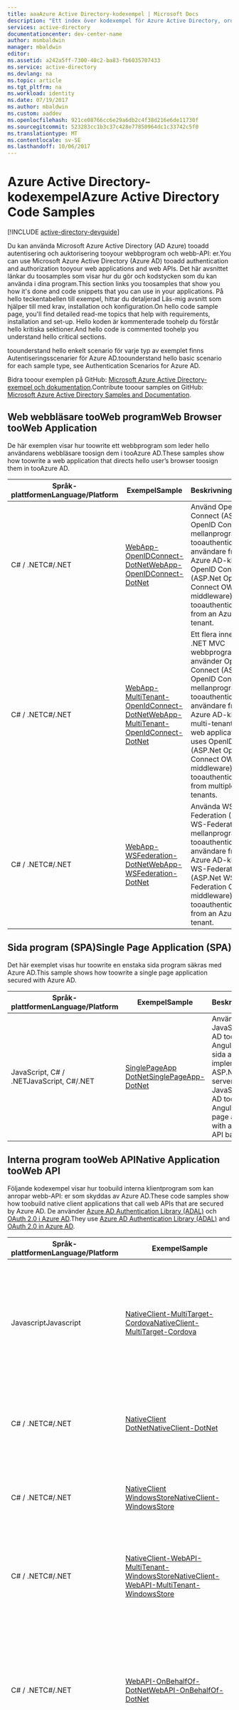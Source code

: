 ```yaml
---
title: aaaAzure Active Directory-kodexempel | Microsoft Docs
description: "Ett index över kodexempel för Azure Active Directory, ordnade efter scenario."
services: active-directory
documentationcenter: dev-center-name
author: msmbaldwin
manager: mbaldwin
editor: 
ms.assetid: a242a5ff-7300-40c2-ba83-fb6035707433
ms.service: active-directory
ms.devlang: na
ms.topic: article
ms.tgt_pltfrm: na
ms.workload: identity
ms.date: 07/19/2017
ms.author: mbaldwin
ms.custom: aaddev
ms.openlocfilehash: 921ce08766cc6e29a6db2c4f38d216e6de11730f
ms.sourcegitcommit: 523283cc1b3c37c428e77850964dc1c33742c5f0
ms.translationtype: MT
ms.contentlocale: sv-SE
ms.lasthandoff: 10/06/2017
---
```

# <a name="azure-active-directory-code-samples"></a><span data-ttu-id="307e1-103">Azure Active Directory-kodexempel</span><span class="sxs-lookup"><span data-stu-id="307e1-103">Azure Active Directory Code Samples</span></span>
[!INCLUDE [active-directory-devguide](../../../includes/active-directory-devguide.md)]

<span data-ttu-id="307e1-104">Du kan använda Microsoft Azure Active Directory (AD Azure) tooadd autentisering och auktorisering tooyour webbprogram och webb-API: er.</span><span class="sxs-lookup"><span data-stu-id="307e1-104">You can use Microsoft Azure Active Directory (Azure AD) tooadd authentication and authorization tooyour web applications and web APIs.</span></span> <span data-ttu-id="307e1-105">Det här avsnittet länkar du toosamples som visar hur du gör och kodstycken som du kan använda i dina program.</span><span class="sxs-lookup"><span data-stu-id="307e1-105">This section links you toosamples that show you how it's done and code snippets that you can use in your applications.</span></span> <span data-ttu-id="307e1-106">På hello teckentabellen till exempel, hittar du detaljerad Läs-mig avsnitt som hjälper till med krav, installation och konfiguration.</span><span class="sxs-lookup"><span data-stu-id="307e1-106">On hello code sample page, you'll find detailed read-me topics that help with requirements, installation and set-up.</span></span> <span data-ttu-id="307e1-107">Hello koden är kommenterade toohelp du förstår hello kritiska sektioner.</span><span class="sxs-lookup"><span data-stu-id="307e1-107">And hello code is commented toohelp you understand hello critical sections.</span></span>

<span data-ttu-id="307e1-108">toounderstand hello enkelt scenario för varje typ av exemplet finns Autentiseringsscenarier för Azure AD.</span><span class="sxs-lookup"><span data-stu-id="307e1-108">toounderstand hello basic scenario for each sample type, see Authentication Scenarios for Azure AD.</span></span>

<span data-ttu-id="307e1-109">Bidra tooour exemplen på GitHub: [Microsoft Azure Active Directory-exempel och dokumentation](https://github.com/Azure-Samples?page=3&query=active-directory).</span><span class="sxs-lookup"><span data-stu-id="307e1-109">Contribute tooour samples on GitHub: [Microsoft Azure Active Directory Samples and Documentation](https://github.com/Azure-Samples?page=3&query=active-directory).</span></span>

## <a name="web-browser-tooweb-application"></a><span data-ttu-id="307e1-110">Web webbläsare tooWeb program</span><span class="sxs-lookup"><span data-stu-id="307e1-110">Web Browser tooWeb Application</span></span>
<span data-ttu-id="307e1-111">De här exemplen visar hur toowrite ett webbprogram som leder hello användarens webbläsare toosign dem i tooAzure AD.</span><span class="sxs-lookup"><span data-stu-id="307e1-111">These samples show how toowrite a web application that directs hello user’s browser toosign them in tooAzure AD.</span></span>

| <span data-ttu-id="307e1-112">Språk-plattformen</span><span class="sxs-lookup"><span data-stu-id="307e1-112">Language/Platform</span></span> | <span data-ttu-id="307e1-113">Exempel</span><span class="sxs-lookup"><span data-stu-id="307e1-113">Sample</span></span> | <span data-ttu-id="307e1-114">Beskrivning</span><span class="sxs-lookup"><span data-stu-id="307e1-114">Description</span></span> |
| --- | --- | --- |
| <span data-ttu-id="307e1-115">C# / .NET</span><span class="sxs-lookup"><span data-stu-id="307e1-115">C#/.NET</span></span> |[<span data-ttu-id="307e1-116">WebApp-OpenIDConnect-DotNet</span><span class="sxs-lookup"><span data-stu-id="307e1-116">WebApp-OpenIDConnect-DotNet</span></span>](https://github.com/Azure-Samples/active-directory-dotnet-webapp-openidconnect) |<span data-ttu-id="307e1-117">Använd OpenID Connect (ASP.Net OpenID Connect OWIN mellanprogram) tooauthenticate användare från en Azure AD-klient.</span><span class="sxs-lookup"><span data-stu-id="307e1-117">Use OpenID Connect (ASP.Net OpenID Connect OWIN middleware) tooauthenticate users from an Azure AD tenant.</span></span> |
| <span data-ttu-id="307e1-118">C# / .NET</span><span class="sxs-lookup"><span data-stu-id="307e1-118">C#/.NET</span></span> |[<span data-ttu-id="307e1-119">WebApp-MultiTenant-OpenIdConnect-DotNet</span><span class="sxs-lookup"><span data-stu-id="307e1-119">WebApp-MultiTenant-OpenIdConnect-DotNet</span></span>](https://github.com/Azure-Samples/active-directory-dotnet-webapp-multitenant-openidconnect) |<span data-ttu-id="307e1-120">Ett flera innehavare .NET MVC webbprogram som använder OpenID Connect (ASP.Net OpenID Connect OWIN mellanprogram) tooauthenticate användare från flera Azure AD-klienter.</span><span class="sxs-lookup"><span data-stu-id="307e1-120">A multi-tenant .NET MVC web application that uses OpenID Connect (ASP.Net OpenID Connect OWIN middleware) tooauthenticate users from multiple Azure AD tenants.</span></span> |
| <span data-ttu-id="307e1-121">C# / .NET</span><span class="sxs-lookup"><span data-stu-id="307e1-121">C#/.NET</span></span> |[<span data-ttu-id="307e1-122">WebApp-WSFederation-DotNet</span><span class="sxs-lookup"><span data-stu-id="307e1-122">WebApp-WSFederation-DotNet</span></span>](https://github.com/Azure-Samples/active-directory-dotnet-webapp-wsfederation) |<span data-ttu-id="307e1-123">Använda WS-Federation (ASP.Net WS-Federation OWIN mellanprogram) tooauthenticate användare från en Azure AD-klient.</span><span class="sxs-lookup"><span data-stu-id="307e1-123">Use WS-Federation (ASP.Net WS-Federation OWIN middleware) tooauthenticate users from an Azure AD tenant.</span></span> |

## <a name="single-page-application-spa"></a><span data-ttu-id="307e1-124">Sida program (SPA)</span><span class="sxs-lookup"><span data-stu-id="307e1-124">Single Page Application (SPA)</span></span>
<span data-ttu-id="307e1-125">Det här exemplet visas hur toowrite en enstaka sida program säkras med Azure AD.</span><span class="sxs-lookup"><span data-stu-id="307e1-125">This sample shows how toowrite a single page application secured with Azure AD.</span></span>  

| <span data-ttu-id="307e1-126">Språk-plattformen</span><span class="sxs-lookup"><span data-stu-id="307e1-126">Language/Platform</span></span> | <span data-ttu-id="307e1-127">Exempel</span><span class="sxs-lookup"><span data-stu-id="307e1-127">Sample</span></span> | <span data-ttu-id="307e1-128">Beskrivning</span><span class="sxs-lookup"><span data-stu-id="307e1-128">Description</span></span> |
| --- | --- | --- |
| <span data-ttu-id="307e1-129">JavaScript, C# / .NET</span><span class="sxs-lookup"><span data-stu-id="307e1-129">JavaScript, C#/.NET</span></span> |[<span data-ttu-id="307e1-130">SinglePageApp DotNet</span><span class="sxs-lookup"><span data-stu-id="307e1-130">SinglePageApp-DotNet</span></span>](https://github.com/Azure-Samples/active-directory-angularjs-singlepageapp) |<span data-ttu-id="307e1-131">Använd ADAL för JavaScript och Azure AD toosecure en AngularJS-baserad sida app har implementerats med en ASP.NET web API-serverdel.</span><span class="sxs-lookup"><span data-stu-id="307e1-131">Use ADAL for JavaScript and Azure AD toosecure an AngularJS-based single page app implemented with an ASP.NET web API back end.</span></span> |

## <a name="native-application-tooweb-api"></a><span data-ttu-id="307e1-132">Interna program tooWeb API</span><span class="sxs-lookup"><span data-stu-id="307e1-132">Native Application tooWeb API</span></span>
<span data-ttu-id="307e1-133">Följande kodexempel visar hur toobuild interna klientprogram som kan anropar webb-API: er som skyddas av Azure AD.</span><span class="sxs-lookup"><span data-stu-id="307e1-133">These code samples show how toobuild native client applications that call web APIs that are secured by Azure AD.</span></span> <span data-ttu-id="307e1-134">De använder [Azure AD Authentication Library (ADAL)](active-directory-authentication-libraries.md) och [OAuth 2.0 i Azure AD](https://msdn.microsoft.com/library/azure/dn645545.aspx).</span><span class="sxs-lookup"><span data-stu-id="307e1-134">They use [Azure AD Authentication Library (ADAL)](active-directory-authentication-libraries.md) and [OAuth 2.0 in Azure AD](https://msdn.microsoft.com/library/azure/dn645545.aspx).</span></span>

| <span data-ttu-id="307e1-135">Språk-plattformen</span><span class="sxs-lookup"><span data-stu-id="307e1-135">Language/Platform</span></span> | <span data-ttu-id="307e1-136">Exempel</span><span class="sxs-lookup"><span data-stu-id="307e1-136">Sample</span></span> | <span data-ttu-id="307e1-137">Beskrivning</span><span class="sxs-lookup"><span data-stu-id="307e1-137">Description</span></span> |
| --- | --- | --- |
| <span data-ttu-id="307e1-138">Javascript</span><span class="sxs-lookup"><span data-stu-id="307e1-138">Javascript</span></span> |[<span data-ttu-id="307e1-139">NativeClient-MultiTarget-Cordova</span><span class="sxs-lookup"><span data-stu-id="307e1-139">NativeClient-MultiTarget-Cordova</span></span>](https://github.com/Azure-Samples/active-directory-cordova-multitarget) |<span data-ttu-id="307e1-140">Använda ADAL hello-plugin för Apache Cordova toobuild en Apache Cordova-app som anropar ett webb-API och använder Azure AD för autentisering.</span><span class="sxs-lookup"><span data-stu-id="307e1-140">Use hello ADAL plugin for Apache Cordova toobuild an Apache Cordova app that calls a web API and uses Azure AD for authentication.</span></span> |
| <span data-ttu-id="307e1-141">C# / .NET</span><span class="sxs-lookup"><span data-stu-id="307e1-141">C#/.NET</span></span> |[<span data-ttu-id="307e1-142">NativeClient DotNet</span><span class="sxs-lookup"><span data-stu-id="307e1-142">NativeClient-DotNet</span></span>](https://github.com/Azure-Samples/active-directory-dotnet-native-desktop) |<span data-ttu-id="307e1-143">Ett .NET WPF-program som anropar ett webb-API som skyddas med hjälp av Azure AD.</span><span class="sxs-lookup"><span data-stu-id="307e1-143">A .NET WPF application that calls a web API that is secured by using Azure AD.</span></span> |
| <span data-ttu-id="307e1-144">C# / .NET</span><span class="sxs-lookup"><span data-stu-id="307e1-144">C#/.NET</span></span> |[<span data-ttu-id="307e1-145">NativeClient WindowsStore</span><span class="sxs-lookup"><span data-stu-id="307e1-145">NativeClient-WindowsStore</span></span>](https://github.com/Azure-Samples/active-directory-dotnet-windows-store) |<span data-ttu-id="307e1-146">Windows Store-programmet som anropar ett webb-API som skyddas med Azure AD.</span><span class="sxs-lookup"><span data-stu-id="307e1-146">A Windows Store application that calls a web API that is secured with Azure AD.</span></span> |
| <span data-ttu-id="307e1-147">C# / .NET</span><span class="sxs-lookup"><span data-stu-id="307e1-147">C#/.NET</span></span> |[<span data-ttu-id="307e1-148">NativeClient-WebAPI-MultiTenant-WindowsStore</span><span class="sxs-lookup"><span data-stu-id="307e1-148">NativeClient-WebAPI-MultiTenant-WindowsStore</span></span>](https://github.com/Azure-Samples/active-directory-dotnet-webapi-multitenant-windows-store) |<span data-ttu-id="307e1-149">Windows Store-programmet anropa ett webb-API som skyddas med Azure AD för flera innehavare.</span><span class="sxs-lookup"><span data-stu-id="307e1-149">A Windows Store application calling a multi-tenant web API that is secured with Azure AD.</span></span> |
| <span data-ttu-id="307e1-150">C# / .NET</span><span class="sxs-lookup"><span data-stu-id="307e1-150">C#/.NET</span></span> |[<span data-ttu-id="307e1-151">WebAPI-OnBehalfOf-DotNet</span><span class="sxs-lookup"><span data-stu-id="307e1-151">WebAPI-OnBehalfOf-DotNet</span></span>](https://github.com/Azure-Samples/active-directory-dotnet-webapi-onbehalfof) |<span data-ttu-id="307e1-152">En native client-program som anropar ett webb-API, som hämtar en token tooact hello ursprungliga användarens räkning och använder sedan hello token toocall en annan webb-API.</span><span class="sxs-lookup"><span data-stu-id="307e1-152">A native client application that calls a web API, which gets a token tooact on behalf of hello original user, and then uses hello token toocall another web API.</span></span> |
| <span data-ttu-id="307e1-153">C# / .NET</span><span class="sxs-lookup"><span data-stu-id="307e1-153">C#/.NET</span></span> |[<span data-ttu-id="307e1-154">NativeClient WindowsPhone8.1</span><span class="sxs-lookup"><span data-stu-id="307e1-154">NativeClient-WindowsPhone8.1</span></span>](https://github.com/Azure-Samples/active-directory-dotnet-windowsphone-8.1) |<span data-ttu-id="307e1-155">Windows Store-programmet för Windows Phone 8.1 som anropar ett webb-API som skyddas av Azure AD.</span><span class="sxs-lookup"><span data-stu-id="307e1-155">A Windows Store application for Windows Phone 8.1 that calls a web API that is secured by Azure AD.</span></span> |
| <span data-ttu-id="307e1-156">ObjC</span><span class="sxs-lookup"><span data-stu-id="307e1-156">ObjC</span></span> |[<span data-ttu-id="307e1-157">NativeClient-iOS</span><span class="sxs-lookup"><span data-stu-id="307e1-157">NativeClient-iOS</span></span>](https://github.com/Azure-Samples/active-directory-ios) |<span data-ttu-id="307e1-158">Ett iOS-program som anropar ett webb-API som kräver Azure AD för autentisering.</span><span class="sxs-lookup"><span data-stu-id="307e1-158">An iOS application that calls a web API that requires Azure AD for authentication.</span></span> |
| <span data-ttu-id="307e1-159">C# / .NET</span><span class="sxs-lookup"><span data-stu-id="307e1-159">C#/.NET</span></span> |[<span data-ttu-id="307e1-160">WebAPI-ManuallyValidateJwt-DotNet</span><span class="sxs-lookup"><span data-stu-id="307e1-160">WebAPI-ManuallyValidateJwt-DotNet</span></span>](https://github.com/Azure-Samples/active-directory-dotnet-webapi-manual-jwt-validation) |<span data-ttu-id="307e1-161">En native client-program som innehåller logik tooprocess JWT-token i ett webb-API, istället för att använda OWIN mellanprogram.</span><span class="sxs-lookup"><span data-stu-id="307e1-161">A native client application that includes logic tooprocess a JWT token in a web API, instead of using OWIN middleware.</span></span> |
| <span data-ttu-id="307e1-162">C# / Xamarin</span><span class="sxs-lookup"><span data-stu-id="307e1-162">C#/Xamarin</span></span> |[<span data-ttu-id="307e1-163">NativeClient Xamarin Android</span><span class="sxs-lookup"><span data-stu-id="307e1-163">NativeClient-Xamarin-Android</span></span>](https://github.com/Azure-Samples/active-directory-xamarin-android) |<span data-ttu-id="307e1-164">En Xamarin bindning toohello interna Azure AD Authentication Library (ADAL) för hello Android-biblioteket.</span><span class="sxs-lookup"><span data-stu-id="307e1-164">A Xamarin binding toohello native Azure AD Authentication Library (ADAL) for hello Android library.</span></span> |
| <span data-ttu-id="307e1-165">C# / Xamarin</span><span class="sxs-lookup"><span data-stu-id="307e1-165">C#/Xamarin</span></span> |[<span data-ttu-id="307e1-166">NativeClient-Xamarin-iOS</span><span class="sxs-lookup"><span data-stu-id="307e1-166">NativeClient-Xamarin-iOS</span></span>](https://github.com/Azure-Samples/active-directory-xamarin-ios) |<span data-ttu-id="307e1-167">En Xamarin bindning toohello interna Azure AD Authentication Library (ADAL) för iOS.</span><span class="sxs-lookup"><span data-stu-id="307e1-167">A Xamarin binding toohello native Azure AD Authentication Library (ADAL) for iOS.</span></span> |
| <span data-ttu-id="307e1-168">C# / Xamarin</span><span class="sxs-lookup"><span data-stu-id="307e1-168">C#/Xamarin</span></span> |[<span data-ttu-id="307e1-169">NativeClient-MultiTarget-DotNet</span><span class="sxs-lookup"><span data-stu-id="307e1-169">NativeClient-MultiTarget-DotNet</span></span>](https://github.com/Azure-Samples/active-directory-dotnet-native-multitarget) |<span data-ttu-id="307e1-170">En Xamarin-projektet som riktar sig till fem plattformar och anropar ett webb-API som skyddas av Azure AD.</span><span class="sxs-lookup"><span data-stu-id="307e1-170">A Xamarin project that targets five platforms and calls a web API that is secured by Azure AD.</span></span> |
| <span data-ttu-id="307e1-171">C# / .NET</span><span class="sxs-lookup"><span data-stu-id="307e1-171">C#/.NET</span></span> |[<span data-ttu-id="307e1-172">NativeClient fjärradministrerade DotNet</span><span class="sxs-lookup"><span data-stu-id="307e1-172">NativeClient-Headless-DotNet</span></span>](https://github.com/Azure-Samples/active-directory-dotnet-native-headless) |<span data-ttu-id="307e1-173">En intern program som utför icke-interaktiv autentisering och anropar ett webb-API som skyddas av Azure AD.</span><span class="sxs-lookup"><span data-stu-id="307e1-173">A native application that performs non-interactive authentication and calls a web API that is secured by Azure AD.</span></span> |

## <a name="web-application-tooweb-api"></a><span data-ttu-id="307e1-174">Web Application tooWeb API</span><span class="sxs-lookup"><span data-stu-id="307e1-174">Web Application tooWeb API</span></span>
<span data-ttu-id="307e1-175">Följande kodexempel visar hur använda [OAuth 2.0 i Azure AD](https://msdn.microsoft.com/library/azure/dn645545.aspx) toobuild webbprogram som anropa webb-API: er som skyddas av Azure AD.</span><span class="sxs-lookup"><span data-stu-id="307e1-175">These code samples show how use [OAuth 2.0 in Azure AD](https://msdn.microsoft.com/library/azure/dn645545.aspx) toobuild web applications that call web APIs that are secured by Azure AD.</span></span>

| <span data-ttu-id="307e1-176">Språk-plattformen</span><span class="sxs-lookup"><span data-stu-id="307e1-176">Language/Platform</span></span> | <span data-ttu-id="307e1-177">Exempel</span><span class="sxs-lookup"><span data-stu-id="307e1-177">Sample</span></span> | <span data-ttu-id="307e1-178">Beskrivning</span><span class="sxs-lookup"><span data-stu-id="307e1-178">Description</span></span> |
| --- | --- | --- |
| <span data-ttu-id="307e1-179">C# / .NET</span><span class="sxs-lookup"><span data-stu-id="307e1-179">C#/.NET</span></span> |[<span data-ttu-id="307e1-180">WebApp-WebAPI-OpenIDConnect-DotNet</span><span class="sxs-lookup"><span data-stu-id="307e1-180">WebApp-WebAPI-OpenIDConnect-DotNet</span></span>](https://github.com/Azure-Samples/active-directory-dotnet-webapp-webapi-openidconnect) |<span data-ttu-id="307e1-181">Anropa ett webb-API med hello inloggade användarens behörighet.</span><span class="sxs-lookup"><span data-stu-id="307e1-181">Call a web API with hello signed-in user's permissions.</span></span> |
| <span data-ttu-id="307e1-182">C# / .NET</span><span class="sxs-lookup"><span data-stu-id="307e1-182">C#/.NET</span></span> |[<span data-ttu-id="307e1-183">WebApp-WebAPI-OAuth2-AppIdentity-DotNet</span><span class="sxs-lookup"><span data-stu-id="307e1-183">WebApp-WebAPI-OAuth2-AppIdentity-DotNet</span></span>](https://github.com/Azure-Samples/active-directory-dotnet-webapp-webapi-oauth2-appidentity) |<span data-ttu-id="307e1-184">Anropa ett webb-API med hello programbehörigheter.</span><span class="sxs-lookup"><span data-stu-id="307e1-184">Call a web API with hello application's permissions.</span></span> |
| <span data-ttu-id="307e1-185">C# / .NET</span><span class="sxs-lookup"><span data-stu-id="307e1-185">C#/.NET</span></span> |[<span data-ttu-id="307e1-186">WebApp-WebAPI-OAuth2-UserIdentity-Dotnet</span><span class="sxs-lookup"><span data-stu-id="307e1-186">WebApp-WebAPI-OAuth2-UserIdentity-Dotnet</span></span>](https://github.com/Azure-Samples/active-directory-dotnet-webapp-webapi-oauth2-useridentity) |<span data-ttu-id="307e1-187">Lägg till auktorisering med [OAuth 2.0 i Azure AD](https://msdn.microsoft.com/library/azure/dn645545.aspx) tooan befintligt webbprogram så kan det anropa ett webb-API.</span><span class="sxs-lookup"><span data-stu-id="307e1-187">Add authorization with [OAuth 2.0 in Azure AD](https://msdn.microsoft.com/library/azure/dn645545.aspx) tooan existing web application so it can call a web API.</span></span> |
| <span data-ttu-id="307e1-188">JavaScript</span><span class="sxs-lookup"><span data-stu-id="307e1-188">JavaScript</span></span> |[<span data-ttu-id="307e1-189">WebAPI Nodejs</span><span class="sxs-lookup"><span data-stu-id="307e1-189">WebAPI-Nodejs</span></span>](https://github.com/Azure-Samples/active-directory-node-webapi) |<span data-ttu-id="307e1-190">Konfigurera en REST API-tjänst som är integrerad med Azure AD för API-skydd.</span><span class="sxs-lookup"><span data-stu-id="307e1-190">Set up a REST API service that's integrated with Azure AD for API protection.</span></span> <span data-ttu-id="307e1-191">Innehåller en Node.js-server med en webb-API.</span><span class="sxs-lookup"><span data-stu-id="307e1-191">Includes a Node.js server with a Web API.</span></span> |
| <span data-ttu-id="307e1-192">C# / .NET</span><span class="sxs-lookup"><span data-stu-id="307e1-192">C#/.NET</span></span> |[<span data-ttu-id="307e1-193">WebApp-WebAPI-MultiTenant-OpenIdConnect-DotNet</span><span class="sxs-lookup"><span data-stu-id="307e1-193">WebApp-WebAPI-MultiTenant-OpenIdConnect-DotNet</span></span>](https://github.com/Azure-Samples/active-directory-dotnet-webapp-webapi-multitenant-openidconnect) |<span data-ttu-id="307e1-194">En flera innehavare MVC-webbprogram som använder OpenID Connect (ASP.Net OpenID Connect OWIN mellanprogram) tooauthenticate användare från en Azure AD-klient.</span><span class="sxs-lookup"><span data-stu-id="307e1-194">A multi-tenant MVC web application that uses OpenID Connect (ASP.Net OpenID Connect OWIN middleware) tooauthenticate users from an Azure AD tenant.</span></span> <span data-ttu-id="307e1-195">Använder en auktorisering kod tooinvoke hello Graph API.</span><span class="sxs-lookup"><span data-stu-id="307e1-195">Uses an authorization code tooinvoke hello Graph API.</span></span> |

## <a name="server-or-daemon-application-tooweb-api"></a><span data-ttu-id="307e1-196">Server eller Daemon program tooWeb API</span><span class="sxs-lookup"><span data-stu-id="307e1-196">Server or Daemon Application tooWeb API</span></span>
<span data-ttu-id="307e1-197">Följande kodexempel visar hur toobuild en daemon eller serverprogram som hämtar resurser från ett webb-API med hjälp av [Azure AD Authentication Library (ADAL)](active-directory-authentication-libraries.md) och [OAuth 2.0 i Azure AD](https://msdn.microsoft.com/library/azure/dn645545.aspx).</span><span class="sxs-lookup"><span data-stu-id="307e1-197">These code samples show how toobuild a daemon or server application that gets resources from a web API by using [Azure AD Authentication Library (ADAL)](active-directory-authentication-libraries.md) and [OAuth 2.0 in Azure AD](https://msdn.microsoft.com/library/azure/dn645545.aspx).</span></span>

| <span data-ttu-id="307e1-198">Språk-plattformen</span><span class="sxs-lookup"><span data-stu-id="307e1-198">Language/Platform</span></span> | <span data-ttu-id="307e1-199">Exempel</span><span class="sxs-lookup"><span data-stu-id="307e1-199">Sample</span></span> | <span data-ttu-id="307e1-200">Beskrivning</span><span class="sxs-lookup"><span data-stu-id="307e1-200">Description</span></span> |
| --- | --- | --- |
| <span data-ttu-id="307e1-201">C# / .NET</span><span class="sxs-lookup"><span data-stu-id="307e1-201">C#/.NET</span></span> |[<span data-ttu-id="307e1-202">Daemon för DotNet</span><span class="sxs-lookup"><span data-stu-id="307e1-202">Daemon-DotNet</span></span>](https://github.com/Azure-Samples/active-directory-dotnet-daemon) |<span data-ttu-id="307e1-203">Ett konsolprogram anropar ett webb-API.</span><span class="sxs-lookup"><span data-stu-id="307e1-203">A console application calls a web API.</span></span> <span data-ttu-id="307e1-204">Hej klientreferensen är ett lösenord.</span><span class="sxs-lookup"><span data-stu-id="307e1-204">hello client credential is a password.</span></span> |
| <span data-ttu-id="307e1-205">C# / .NET</span><span class="sxs-lookup"><span data-stu-id="307e1-205">C#/.NET</span></span> |[<span data-ttu-id="307e1-206">DotNet-CertificateCredential-Daemon</span><span class="sxs-lookup"><span data-stu-id="307e1-206">Daemon-CertificateCredential-DotNet</span></span>](https://github.com/Azure-Samples/active-directory-dotnet-daemon-certificate-credential) |<span data-ttu-id="307e1-207">Ett konsolprogram som anropar ett webb-API.</span><span class="sxs-lookup"><span data-stu-id="307e1-207">A console application that calls a web API.</span></span> <span data-ttu-id="307e1-208">Hej klientreferensen är ett certifikat.</span><span class="sxs-lookup"><span data-stu-id="307e1-208">hello client credential is a certificate.</span></span> |

## <a name="calling-azure-ad-graph-api"></a><span data-ttu-id="307e1-209">Anropar Azure AD Graph API</span><span class="sxs-lookup"><span data-stu-id="307e1-209">Calling Azure AD Graph API</span></span>
<span data-ttu-id="307e1-210">Följande kodexempel visar hur toobuild program som anropar hello Azure AD Graph API tooread och skriva katalogdata.</span><span class="sxs-lookup"><span data-stu-id="307e1-210">These code sample show how toobuild applications that call hello Azure AD Graph API tooread and write directory data.</span></span>

| <span data-ttu-id="307e1-211">Språk-plattformen</span><span class="sxs-lookup"><span data-stu-id="307e1-211">Language/Platform</span></span> | <span data-ttu-id="307e1-212">Exempel</span><span class="sxs-lookup"><span data-stu-id="307e1-212">Sample</span></span> | <span data-ttu-id="307e1-213">Beskrivning</span><span class="sxs-lookup"><span data-stu-id="307e1-213">Description</span></span> |
| --- | --- | --- |
| <span data-ttu-id="307e1-214">Java</span><span class="sxs-lookup"><span data-stu-id="307e1-214">Java</span></span> |[<span data-ttu-id="307e1-215">WebApp-GraphAPI-Java</span><span class="sxs-lookup"><span data-stu-id="307e1-215">WebApp-GraphAPI-Java</span></span>](https://github.com/Azure-Samples/active-directory-java-graphapi-web) |<span data-ttu-id="307e1-216">Ett webbprogram som använder hello Graph API tooaccess Azure AD directory-data.</span><span class="sxs-lookup"><span data-stu-id="307e1-216">A web application that uses hello Graph API tooaccess Azure AD directory data.</span></span> |
| <span data-ttu-id="307e1-217">PHP</span><span class="sxs-lookup"><span data-stu-id="307e1-217">PHP</span></span> |[<span data-ttu-id="307e1-218">WebApp-GraphAPI-PHP</span><span class="sxs-lookup"><span data-stu-id="307e1-218">WebApp-GraphAPI-PHP</span></span>](https://github.com/Azure-Samples/active-directory-php-graphapi-web) |<span data-ttu-id="307e1-219">Ett webbprogram som använder hello Graph API tooaccess Azure AD directory-data.</span><span class="sxs-lookup"><span data-stu-id="307e1-219">A web application that uses hello Graph API tooaccess Azure AD directory data.</span></span> |
| <span data-ttu-id="307e1-220">C# / .NET</span><span class="sxs-lookup"><span data-stu-id="307e1-220">C#/.NET</span></span> |[<span data-ttu-id="307e1-221">WebApp-GraphAPI-DotNet</span><span class="sxs-lookup"><span data-stu-id="307e1-221">WebApp-GraphAPI-DotNet</span></span>](https://github.com/Azure-Samples/active-directory-dotnet-graphapi-web) |<span data-ttu-id="307e1-222">Ett webbprogram som använder hello Graph API tooaccess Azure AD directory-data.</span><span class="sxs-lookup"><span data-stu-id="307e1-222">A web application that uses hello Graph API tooaccess Azure AD directory data.</span></span> |
| <span data-ttu-id="307e1-223">C# / .NET</span><span class="sxs-lookup"><span data-stu-id="307e1-223">C#/.NET</span></span> |[<span data-ttu-id="307e1-224">ConsoleApp-GraphAPI-DotNet</span><span class="sxs-lookup"><span data-stu-id="307e1-224">ConsoleApp-GraphAPI-DotNet</span></span>](https://github.com/Azure-Samples/active-directory-dotnet-graphapi-console) |<span data-ttu-id="307e1-225">Den här konsolen appen visar vanliga läsning och skrivning anrop toohello Graph API och visar hur tooexecute användaren licens tilldelning och uppdatera en användares miniatyrbild och länkar.</span><span class="sxs-lookup"><span data-stu-id="307e1-225">This console app demonstrates common Read and Write calls toohello Graph API, and shows how tooexecute user license assignment and update a user's thumbnail photo and links.</span></span> |
| <span data-ttu-id="307e1-226">C# / .NET</span><span class="sxs-lookup"><span data-stu-id="307e1-226">C#/.NET</span></span> |[<span data-ttu-id="307e1-227">ConsoleApp-GraphAPI-DiffQuery-DotNet</span><span class="sxs-lookup"><span data-stu-id="307e1-227">ConsoleApp-GraphAPI-DiffQuery-DotNet</span></span>](https://github.com/Azure-Samples/active-directory-dotnet-graphapi-diffquery) |<span data-ttu-id="307e1-228">Ett konsolprogram som använder hello differentiell frågan i hello Graph API tooget periodiska ändrar toouser objekt i en Azure AD-klient.</span><span class="sxs-lookup"><span data-stu-id="307e1-228">A console application that uses hello differential query in hello Graph API tooget periodic changes toouser objects in an Azure AD tenant.</span></span> |
| <span data-ttu-id="307e1-229">C# / .NET</span><span class="sxs-lookup"><span data-stu-id="307e1-229">C#/.NET</span></span> |[<span data-ttu-id="307e1-230">WebApp-GraphAPI-DirectoryExtensions-DotNet</span><span class="sxs-lookup"><span data-stu-id="307e1-230">WebApp-GraphAPI-DirectoryExtensions-DotNet</span></span>](https://github.com/Azure-Samples/active-directory-dotnet-graphapi-directoryextensions-web) |<span data-ttu-id="307e1-231">Ett MVC-program som använder Graph API frågor toogenerate en enkel företagets Organisationsschema.</span><span class="sxs-lookup"><span data-stu-id="307e1-231">An MVC application uses Graph API queries toogenerate a simple company organizational chart.</span></span> |
| <span data-ttu-id="307e1-232">PHP</span><span class="sxs-lookup"><span data-stu-id="307e1-232">PHP</span></span> |[<span data-ttu-id="307e1-233">WebApp-GraphAPI-DirectoryExtensions-PHP</span><span class="sxs-lookup"><span data-stu-id="307e1-233">WebApp-GraphAPI-DirectoryExtensions-PHP</span></span>](https://github.com/Azure-Samples/active-directory-php-graphapi-directoryextensions-web) |<span data-ttu-id="307e1-234">Ett PHP-program som anropar hello Graph API tooregister ett tillägg och sedan läsa, uppdatera och ta bort värden i hello-attributet för anknytning.</span><span class="sxs-lookup"><span data-stu-id="307e1-234">A PHP application that calls hello Graph API tooregister an extension and then read, update, and delete values in hello extension attribute.</span></span> |

## <a name="authorization"></a><span data-ttu-id="307e1-235">Auktorisering</span><span class="sxs-lookup"><span data-stu-id="307e1-235">Authorization</span></span>
<span data-ttu-id="307e1-236">Dessa code exempel visar hur toouse Azure AD för auktorisering.</span><span class="sxs-lookup"><span data-stu-id="307e1-236">These code samples show how toouse Azure AD for authorization.</span></span>

| <span data-ttu-id="307e1-237">Språk-plattformen</span><span class="sxs-lookup"><span data-stu-id="307e1-237">Language/Platform</span></span> | <span data-ttu-id="307e1-238">Exempel</span><span class="sxs-lookup"><span data-stu-id="307e1-238">Sample</span></span> | <span data-ttu-id="307e1-239">Beskrivning</span><span class="sxs-lookup"><span data-stu-id="307e1-239">Description</span></span> |
| --- | --- | --- |
| <span data-ttu-id="307e1-240">C# / .NET</span><span class="sxs-lookup"><span data-stu-id="307e1-240">C#/.NET</span></span> |[<span data-ttu-id="307e1-241">WebApp-GroupClaims-DotNet</span><span class="sxs-lookup"><span data-stu-id="307e1-241">WebApp-GroupClaims-DotNet</span></span>](https://github.com/Azure-Samples/active-directory-dotnet-webapp-groupclaims) |<span data-ttu-id="307e1-242">Utföra rollbaserad åtkomstkontroll (RBAC) med hjälp av Azure Active Directory gruppanspråk i ett program som är integrerade med Azure AD.</span><span class="sxs-lookup"><span data-stu-id="307e1-242">Perform role based access control (RBAC) using Azure Active Directory group claims in an application that is integrated with Azure AD.</span></span> |
| <span data-ttu-id="307e1-243">C# / .NET</span><span class="sxs-lookup"><span data-stu-id="307e1-243">C#/.NET</span></span> |[<span data-ttu-id="307e1-244">WebApp-RoleClaims-DotNet</span><span class="sxs-lookup"><span data-stu-id="307e1-244">WebApp-RoleClaims-DotNet</span></span>](https://github.com/Azure-Samples/active-directory-dotnet-webapp-roleclaims) |<span data-ttu-id="307e1-245">Utföra rollbaserad åtkomstkontroll (RBAC) med hjälp av Azure Active Directory application roller i ett program som är integrerade med Azure AD.</span><span class="sxs-lookup"><span data-stu-id="307e1-245">Perform role based access control (RBAC) using Azure Active Directory application roles in an application that is integrated with Azure AD.</span></span> |

## <a name="legacy-walkthroughs"></a><span data-ttu-id="307e1-246">Äldre genomgång</span><span class="sxs-lookup"><span data-stu-id="307e1-246">Legacy Walkthroughs</span></span>
<span data-ttu-id="307e1-247">Dessa genomgång använda något äldre teknik, men kan fortfarande vara av intresse.</span><span class="sxs-lookup"><span data-stu-id="307e1-247">These walkthroughs use slightly older technology, but still might be of interest.</span></span>

| <span data-ttu-id="307e1-248">Språk-plattformen</span><span class="sxs-lookup"><span data-stu-id="307e1-248">Language/Platform</span></span> | <span data-ttu-id="307e1-249">Exempel</span><span class="sxs-lookup"><span data-stu-id="307e1-249">Sample</span></span> | <span data-ttu-id="307e1-250">Beskrivning</span><span class="sxs-lookup"><span data-stu-id="307e1-250">Description</span></span> |
| --- | --- | --- |
| <span data-ttu-id="307e1-251">C# / .NET</span><span class="sxs-lookup"><span data-stu-id="307e1-251">C#/.NET</span></span> |[<span data-ttu-id="307e1-252">Roll- och ACL-baserade auktorisering i en Microsoft Azure AD-program</span><span class="sxs-lookup"><span data-stu-id="307e1-252">Role-Based and ACL-Based Authorization in a Microsoft Azure AD Application</span></span>](http://go.microsoft.com/fwlink/?LinkId=331694) |<span data-ttu-id="307e1-253">Utför rollbaserad auktorisering (RBAC) och ACL-baserad auktorisering i ett program som är integrerade med Azure AD.</span><span class="sxs-lookup"><span data-stu-id="307e1-253">Perform role-based authorization (RBAC) and ACL-based authorization in an application that is integrated with Azure AD.</span></span> |
| <span data-ttu-id="307e1-254">C# / .NET</span><span class="sxs-lookup"><span data-stu-id="307e1-254">C#/.NET</span></span> |[<span data-ttu-id="307e1-255">AAL - Windows Store-app service tooREST - autentisering</span><span class="sxs-lookup"><span data-stu-id="307e1-255">AAL - Windows Store app tooREST service - Authentication</span></span>](http://go.microsoft.com/fwlink/?LinkId=330605) |<span data-ttu-id="307e1-256">Använd [Azure AD Authentication Library (ADAL)](active-directory-authentication-libraries.md) (tidigare AAL) för Windows Store Beta tooadd användaren autentisering funktioner tooa Windows Store-app.</span><span class="sxs-lookup"><span data-stu-id="307e1-256">Use [Azure AD Authentication Library (ADAL)](active-directory-authentication-libraries.md) (formerly AAL) for Windows Store Beta tooadd user authentication capabilities tooa Windows Store app.</span></span> |
| <span data-ttu-id="307e1-257">C# / .NET</span><span class="sxs-lookup"><span data-stu-id="307e1-257">C#/.NET</span></span> |[<span data-ttu-id="307e1-258">ADAL - interna tooREST apptjänst - autentisering med AAD via dialogrutan</span><span class="sxs-lookup"><span data-stu-id="307e1-258">ADAL - Native App tooREST service - Authentication with AAD via Browser Dialog</span></span>](http://go.microsoft.com/fwlink/?LinkId=259814) |<span data-ttu-id="307e1-259">Använd [Azure AD Authentication Library (ADAL)](active-directory-authentication-libraries.md) tooadd användaren funktioner tooa WPF-klientautentisering.</span><span class="sxs-lookup"><span data-stu-id="307e1-259">Use [Azure AD Authentication Library (ADAL)](active-directory-authentication-libraries.md) tooadd user authentication capabilities tooa WPF client.</span></span> |
| <span data-ttu-id="307e1-260">C# / .NET</span><span class="sxs-lookup"><span data-stu-id="307e1-260">C#/.NET</span></span> |[<span data-ttu-id="307e1-261">ADAL - interna tooREST apptjänst - autentisering med ACS via dialogrutan</span><span class="sxs-lookup"><span data-stu-id="307e1-261">ADAL - Native App tooREST service - Authentication with ACS via Browser Dialog</span></span>](http://code.msdn.microsoft.com/AAL-Native-App-to-REST-de57f2cc) |<span data-ttu-id="307e1-262">Använd [Azure AD Authentication Library (ADAL)](active-directory-authentication-libraries.md) och [Access Control Service 2.0 (ACS)](http://msdn.microsoft.com/library/azure/hh147631.aspx) tooadd användaren funktioner tooa WPF-klientautentisering.</span><span class="sxs-lookup"><span data-stu-id="307e1-262">Use [Azure AD Authentication Library (ADAL)](active-directory-authentication-libraries.md) and [Access Control Service 2.0 (ACS)](http://msdn.microsoft.com/library/azure/hh147631.aspx) tooadd user authentication capabilities tooa WPF client.</span></span> |
| <span data-ttu-id="307e1-263">C# / .NET</span><span class="sxs-lookup"><span data-stu-id="307e1-263">C#/.NET</span></span> |[<span data-ttu-id="307e1-264">ADAL - Server tooServer autentisering</span><span class="sxs-lookup"><span data-stu-id="307e1-264">ADAL - Server tooServer Authentication</span></span>](http://go.microsoft.com/fwlink/?LinkId=259816) |<span data-ttu-id="307e1-265">Använd [Azure AD Authentication Library (ADAL)](active-directory-authentication-libraries.md) toosecure-anrop från en server side processen tooan MVC4 Web API REST-tjänst.</span><span class="sxs-lookup"><span data-stu-id="307e1-265">Use [Azure AD Authentication Library (ADAL)](active-directory-authentication-libraries.md) toosecure service calls from a server side process tooan MVC4 Web API REST service.</span></span> |
| <span data-ttu-id="307e1-266">C# / .NET</span><span class="sxs-lookup"><span data-stu-id="307e1-266">C#/.NET</span></span> |[<span data-ttu-id="307e1-267">Lägga till inloggning tooYour Web program med hjälp av Azure AD</span><span class="sxs-lookup"><span data-stu-id="307e1-267">Adding Sign-On tooYour Web Application Using Azure AD</span></span>](https://github.com/Azure-Samples/active-directory-dotnet-webapp-openidconnect) |<span data-ttu-id="307e1-268">Konfigurera en .NET-program tooperform web enkel inloggning mot enterprise Azure AD-katalogen.</span><span class="sxs-lookup"><span data-stu-id="307e1-268">Configure a .NET application tooperform web single sign-on against your Azure AD enterprise directory.</span></span> |
| <span data-ttu-id="307e1-269">C# / .NET</span><span class="sxs-lookup"><span data-stu-id="307e1-269">C#/.NET</span></span> |[<span data-ttu-id="307e1-270">Utveckla webbprogram med flera innehavare med Azure AD</span><span class="sxs-lookup"><span data-stu-id="307e1-270">Developing Multi-Tenant Web Applications with Azure AD</span></span>](https://github.com/Azure-Samples/active-directory-dotnet-webapp-multitenant-openidconnect) |<span data-ttu-id="307e1-271">Använda Azure AD tooadd toohello enkel inloggning och directory åtkomstfunktioner för en .NET-program toowork över flera organisationer.</span><span class="sxs-lookup"><span data-stu-id="307e1-271">Use Azure AD tooadd toohello single sign-on and directory access capabilities of one .NET application toowork across multiple organizations.</span></span> |
| <span data-ttu-id="307e1-272">JAVA</span><span class="sxs-lookup"><span data-stu-id="307e1-272">JAVA</span></span> |[<span data-ttu-id="307e1-273">Java-Sample-appen för Azure AD Graph API</span><span class="sxs-lookup"><span data-stu-id="307e1-273">Java Sample App for Azure AD Graph API</span></span>](http://go.microsoft.com/fwlink/?LinkId=263969) |<span data-ttu-id="307e1-274">Använd hello Graph API tooaccess katalogdata från Azure AD.</span><span class="sxs-lookup"><span data-stu-id="307e1-274">Use hello Graph API tooaccess directory data from Azure AD.</span></span> |
| <span data-ttu-id="307e1-275">PHP</span><span class="sxs-lookup"><span data-stu-id="307e1-275">PHP</span></span> |[<span data-ttu-id="307e1-276">PHP Exempelapp för Azure AD Graph API</span><span class="sxs-lookup"><span data-stu-id="307e1-276">PHP Sample App for Azure AD Graph API</span></span>](http://code.msdn.microsoft.com/PHP-Sample-App-For-Windows-228c6ddb) |<span data-ttu-id="307e1-277">Använd hello Graph API tooaccess katalogdata från Azure AD.</span><span class="sxs-lookup"><span data-stu-id="307e1-277">Use hello Graph API tooaccess directory data from Azure AD.</span></span> |
| <span data-ttu-id="307e1-278">C# / .NET</span><span class="sxs-lookup"><span data-stu-id="307e1-278">C#/.NET</span></span> |[<span data-ttu-id="307e1-279">Exempelapp för Azure AD Graph API</span><span class="sxs-lookup"><span data-stu-id="307e1-279">Sample App for Azure AD Graph API</span></span>](http://go.microsoft.com/fwlink/?LinkID=262648) |<span data-ttu-id="307e1-280">Använd hello Graph API tooaccess katalogdata från Azure AD.</span><span class="sxs-lookup"><span data-stu-id="307e1-280">Use hello Graph API tooaccess directory data from Azure AD.</span></span> |
| <span data-ttu-id="307e1-281">C# / .NET</span><span class="sxs-lookup"><span data-stu-id="307e1-281">C#/.NET</span></span> |[<span data-ttu-id="307e1-282">Exempelapp för Azure AD Graph differentiell frågan</span><span class="sxs-lookup"><span data-stu-id="307e1-282">Sample App for Azure AD Graph Differential Query</span></span>](http://go.microsoft.com/fwlink/?LinkId=275398) |<span data-ttu-id="307e1-283">Använd hello differentiell fråga i hello Graph API tooget periodiska ändringar toouser objekt i en Azure AD-klient.</span><span class="sxs-lookup"><span data-stu-id="307e1-283">Use hello differential query in hello Graph API tooget periodic changes toouser objects in an Azure AD tenant.</span></span> |
| <span data-ttu-id="307e1-284">C# / .NET</span><span class="sxs-lookup"><span data-stu-id="307e1-284">C#/.NET</span></span> |[<span data-ttu-id="307e1-285">Sample-appen för att integrera med flera innehavare molnet program för Azure AD</span><span class="sxs-lookup"><span data-stu-id="307e1-285">Sample App for Integrating Multi-Tenant Cloud Application for Azure AD</span></span>](http://go.microsoft.com/fwlink/?LinkId=275397) |<span data-ttu-id="307e1-286">Integrera ett program med flera innehavare i Azure AD.</span><span class="sxs-lookup"><span data-stu-id="307e1-286">Integrate a multi-tenant application into Azure AD.</span></span> |
| <span data-ttu-id="307e1-287">C# / .NET</span><span class="sxs-lookup"><span data-stu-id="307e1-287">C#/.NET</span></span> |[<span data-ttu-id="307e1-288">Skydda en Windows Store-programmet och REST-webbtjänst med hjälp av Azure AD</span><span class="sxs-lookup"><span data-stu-id="307e1-288">Securing a Windows Store Application and REST Web Service Using Azure AD</span></span>](https://github.com/Azure-Samples/active-directory-dotnet-windows-store) |<span data-ttu-id="307e1-289">Skapa en enkel webb-API-resurs och ett klientprogram för Windows Store med hjälp av Azure AD och hello [Azure AD Authentication Library (ADAL)](active-directory-authentication-libraries.md).</span><span class="sxs-lookup"><span data-stu-id="307e1-289">Create a simple web API resource and a Windows Store client application using Azure AD and hello [Azure AD Authentication Library (ADAL)](active-directory-authentication-libraries.md).</span></span> |
| <span data-ttu-id="307e1-290">C# / .NET</span><span class="sxs-lookup"><span data-stu-id="307e1-290">C#/.NET</span></span> |[<span data-ttu-id="307e1-291">Med hjälp av hello Graph API tooQuery Azure AD</span><span class="sxs-lookup"><span data-stu-id="307e1-291">Using hello Graph API tooQuery Azure AD</span></span>](https://github.com/Azure-Samples/active-directory-dotnet-graphapi-web) |<span data-ttu-id="307e1-292">Konfigurera en Microsoft .NET-program toouse hello Azure AD Graph API tooaccess data från en klient Azure AD-katalog.</span><span class="sxs-lookup"><span data-stu-id="307e1-292">Configure a Microsoft .NET application toouse hello Azure AD Graph API tooaccess data from an Azure AD tenant directory.</span></span> |

## <a name="see-also"></a><span data-ttu-id="307e1-293">Se även</span><span class="sxs-lookup"><span data-stu-id="307e1-293">See also</span></span>
##### <a name="other-resources"></a><span data-ttu-id="307e1-294">Andra resurser</span><span class="sxs-lookup"><span data-stu-id="307e1-294">Other Resources</span></span>
[<span data-ttu-id="307e1-295">Azure Active Directory-Guide för utvecklare</span><span class="sxs-lookup"><span data-stu-id="307e1-295">Azure Active Directory Developer's Guide</span></span>](active-directory-developers-guide.md)

[<span data-ttu-id="307e1-296">Azure AD Graph API konceptuell och referenser</span><span class="sxs-lookup"><span data-stu-id="307e1-296">Azure AD Graph API Conceptual and Reference</span></span>](https://msdn.microsoft.com/library/azure/hh974476.aspx)

[<span data-ttu-id="307e1-297">Azure AD Graph API hjälpbibliotek</span><span class="sxs-lookup"><span data-stu-id="307e1-297">Azure AD Graph API Helper Library</span></span>](https://www.nuget.org/packages/Microsoft.Azure.ActiveDirectory.GraphClient)
